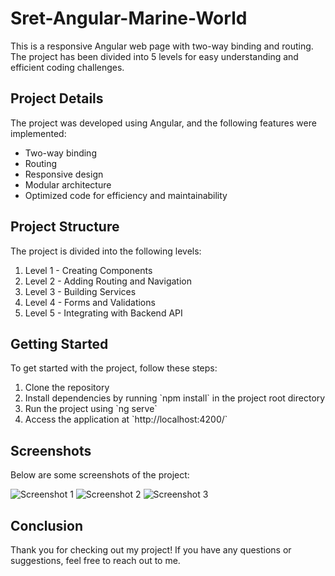 <h1>Sret-Angular-Marine-World</h1>

<p>This is a responsive Angular web page with two-way binding and routing. The project has been divided into 5 levels for easy understanding and efficient coding challenges.</p>

<h2>Project Details</h2>

<p>The project was developed using Angular, and the following features were implemented:</p>

<ul>
  <li>Two-way binding</li>
  <li>Routing</li>
  <li>Responsive design</li>
  <li>Modular architecture</li>
  <li>Optimized code for efficiency and maintainability</li>
</ul>

<h2>Project Structure</h2>

<p>The project is divided into the following levels:</p>

<ol>
  <li>Level 1 - Creating Components</li>
  <li>Level 2 - Adding Routing and Navigation</li>
  <li>Level 3 - Building Services</li>
  <li>Level 4 - Forms and Validations</li>
  <li>Level 5 - Integrating with Backend API</li>
</ol>

<h2>Getting Started</h2>

<p>To get started with the project, follow these steps:</p>

<ol>
  <li>Clone the repository</li>
  <li>Install dependencies by running `npm install` in the project root directory</li>
  <li>Run the project using `ng serve`</li>
  <li>Access the application at `http://localhost:4200/`</li>
</ol>

<h2>Screenshots</h2>

<p>Below are some screenshots of the project:</p>

<img src="example-image1.png" alt="Screenshot 1">
<img src="example-image2.png" alt="Screenshot 2">
<img src="example-image3.png" alt="Screenshot 3">

<h2>Conclusion</h2>

<p>Thank you for checking out my project! If you have any questions or suggestions, feel free to reach out to me.</p>
